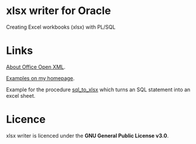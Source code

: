 # xlsx writer for Oracle

Creating Excel workbooks (xlsx) with PL/SQL

# Links

[About Office Open XML](https://github.com/ReneNyffenegger/about-Office-Open-XML).

[Examples on my homepage](http://renenyffenegger.ch/Oracle/Libraries/xlsx-writer.html).

Example for the procedure [sql_to_xlsx](http://renenyffenegger.blogspot.ch/2016/01/oracle-turning-select-statement-into.html) which turns an SQL statement into an excel sheet.

# Licence

xlsx writer is licenced under the **GNU General Public License v3.0**.
